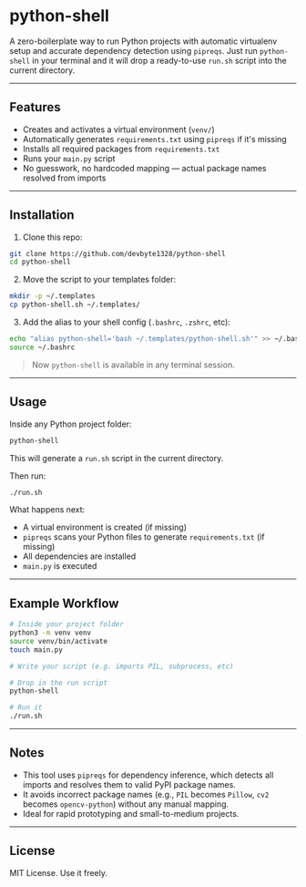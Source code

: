 # python-shell

A zero-boilerplate way to run Python projects with automatic virtualenv setup and accurate dependency detection using `pipreqs`. Just run `python-shell` in your terminal and it will drop a ready-to-use `run.sh` script into the current directory.

---

## Features

- Creates and activates a virtual environment (`venv/`)
- Automatically generates `requirements.txt` using `pipreqs` if it's missing
- Installs all required packages from `requirements.txt`
- Runs your `main.py` script
- No guesswork, no hardcoded mapping — actual package names resolved from imports

---

## Installation

1. Clone this repo:

```bash
git clone https://github.com/devbyte1328/python-shell
cd python-shell
```

2. Move the script to your templates folder:

```bash
mkdir -p ~/.templates
cp python-shell.sh ~/.templates/
```

3. Add the alias to your shell config (`.bashrc`, `.zshrc`, etc):

```bash
echo "alias python-shell='bash ~/.templates/python-shell.sh'" >> ~/.bashrc
source ~/.bashrc
```

> Now `python-shell` is available in any terminal session.

---

## Usage

Inside any Python project folder:

```bash
python-shell
```

This will generate a `run.sh` script in the current directory.

Then run:

```bash
./run.sh
```

What happens next:
- A virtual environment is created (if missing)
- `pipreqs` scans your Python files to generate `requirements.txt` (if missing)
- All dependencies are installed
- `main.py` is executed

---

## Example Workflow

```bash
# Inside your project folder
python3 -m venv venv
source venv/bin/activate
touch main.py

# Write your script (e.g. imports PIL, subprocess, etc)

# Drop in the run script
python-shell

# Run it
./run.sh
```

---

## Notes

- This tool uses `pipreqs` for dependency inference, which detects all imports and resolves them to valid PyPI package names.
- It avoids incorrect package names (e.g., `PIL` becomes `Pillow`, `cv2` becomes `opencv-python`) without any manual mapping.
- Ideal for rapid prototyping and small-to-medium projects.

---

## License

MIT License. Use it freely.

